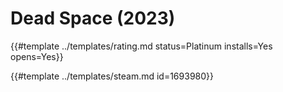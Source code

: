 # Dead Space (2023)
<!-- script:Aliases [
    "Dead Space 2023",
    "Dead Space"
] -->

{{#template ../templates/rating.md status=Platinum installs=Yes opens=Yes}}

{{#template ../templates/steam.md id=1693980}}
